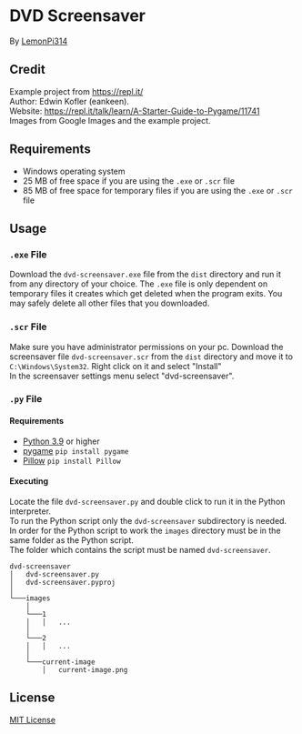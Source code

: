 # DVD Screensaver
By [LemonPi314](https://github.com/LemonPi314)
## Credit
Example project from https://repl.it/  
Author: Edwin Kofler (eankeen).  
Website: https://repl.it/talk/learn/A-Starter-Guide-to-Pygame/11741  
Images from Google Images and the example project.
## Requirements
* Windows operating system
* 25 MB of free space if you are using the `.exe` or `.scr` file
* 85 MB of free space for temporary files if you are using the `.exe` or `.scr` file
## Usage
### `.exe` File
Download the `dvd-screensaver.exe` file from the `dist` directory and run it from any directory of your choice.
The `.exe` file is only dependent on temporary files it creates which get deleted when the program exits.
You may safely delete all other files that you downloaded.
### `.scr` File
Make sure you have administrator permissions on your pc.
Download the screensaver file `dvd-screensaver.scr` from the `dist` directory and move it to `C:\Windows\System32`.
Right click on it and select "Install"  
In the screensaver settings menu select "dvd-screensaver".
### `.py` File
#### Requirements
* [Python 3.9](https://www.python.org/downloads/) or higher
* [pygame](https://pypi.org/project/pygame/) `pip install pygame`
* [Pillow](https://pypi.org/project/Pillow/) `pip install Pillow`
#### Executing
Locate the file `dvd-screensaver.py` and double click to run it in the Python interpreter.  
To run the Python script only the `dvd-screensaver` subdirectory is needed.  
In order for the Python script to work the `images` directory must be in the same folder as the Python script.  
The folder which contains the script must be named `dvd-screensaver`.
```
dvd-screensaver
│   dvd-screensaver.py
│   dvd-screensaver.pyproj
│   
└───images
    │
    └───1
    │   │   ...
    │
    └───2
    │   │   ...
    │
    └───current-image
        │   current-image.png
```
## License
[MIT License](https://choosealicense.com/licenses/mit/)
